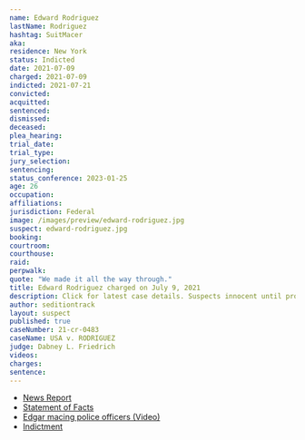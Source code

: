 ```yaml
---
name: Edward Rodriguez
lastName: Rodriguez
hashtag: SuitMacer
aka:
residence: New York
status: Indicted
date: 2021-07-09
charged: 2021-07-09
indicted: 2021-07-21
convicted:
acquitted:
sentenced:
dismissed:
deceased:
plea_hearing:
trial_date:
trial_type:
jury_selection:
sentencing:
status_conference: 2023-01-25
age: 26
occupation:
affiliations:
jurisdiction: Federal
image: /images/preview/edward-rodriguez.jpg
suspect: edward-rodriguez.jpg
booking:
courtroom:
courthouse:
raid:
perpwalk:
quote: "We made it all the way through."
title: Edward Rodriguez charged on July 9, 2021
description: Click for latest case details. Suspects innocent until proven guilty.
author: seditiontrack
layout: suspect
published: true
caseNumber: 21-cr-0483
caseName: USA v. RODRIGUEZ
judge: Dabney L. Friedrich
videos:
charges:
sentence:
---
```

- [News Report](https://www.msn.com/en-us/news/crime/here-in-america-we-fight-back-formally-dressed-man-dubbed-suitmacer-charged-with-spraying-police-during-capitol-siege/ar-AALZYmU)
- [Statement of Facts](https://www.justice.gov/usao-dc/case-multi-defendant/file/1410871/download)
- [Edgar macing police officers (Video)](https://twitter.com/1600PennPooch/status/1413630211774730242)
- [Indictment](https://www.justice.gov/usao-dc/case-multi-defendant/file/1460061/download)
